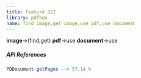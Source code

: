 ```yaml
---
title: Feature 322
library: pdfbox
name: find image,get image,use pdf,use document
---
```


**image**->(find,get) **pdf**->use **document**->use 

##### API References

```java
PDDocument.getPages --> 57.14 %
```
